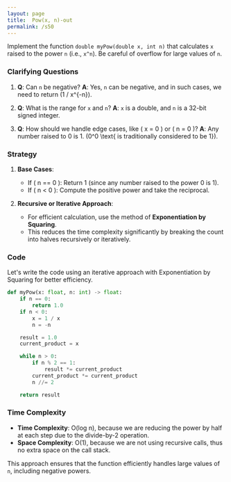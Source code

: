 ```yaml
---
layout: page
title:  Pow(x, n)-out
permalink: /s50
---
```


Implement the function `double myPow(double x, int n)` that calculates `x` raised to the power `n` (i.e., `x^n`). Be careful of overflow for large values of `n`.

### Clarifying Questions
1. **Q**: Can `n` be negative?
   **A**: Yes, `n` can be negative, and in such cases, we need to return \(1 / x^{-n}\).
   
2. **Q**: What is the range for `x` and `n`?
   **A**: `x` is a double, and `n` is a 32-bit signed integer.

3. **Q**: How should we handle edge cases, like \( x = 0 \) or \( n = 0 \)?
   **A**: Any number raised to 0 is 1. \(0^0 \text{ is traditionally considered to be 1}\).

### Strategy

1. **Base Cases**:
   - If \( n == 0 \): Return 1 (since any number raised to the power 0 is 1).
   - If \( n < 0 \): Compute the positive power and take the reciprocal.
   
2. **Recursive or Iterative Approach**:
   - For efficient calculation, use the method of **Exponentiation by Squaring**.
   - This reduces the time complexity significantly by breaking the count into halves recursively or iteratively.

### Code

Let's write the code using an iterative approach with Exponentiation by Squaring for better efficiency.

```python
def myPow(x: float, n: int) -> float:
    if n == 0:
        return 1.0
    if n < 0:
        x = 1 / x
        n = -n

    result = 1.0
    current_product = x

    while n > 0:
        if n % 2 == 1:
            result *= current_product
        current_product *= current_product
        n //= 2

    return result
```
### Time Complexity
- **Time Complexity**: O(log n), because we are reducing the power by half at each step due to the divide-by-2 operation.
- **Space Complexity**: O(1), because we are not using recursive calls, thus no extra space on the call stack.

This approach ensures that the function efficiently handles large values of `n`, including negative powers.